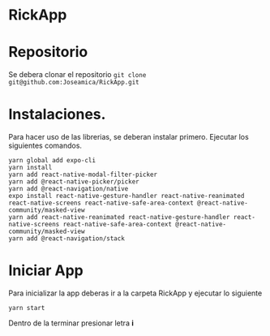 # RickApp

# Repositorio

Se debera clonar el repositorio
`git clone git@github.com:Joseamica/RickApp.git`

# Instalaciones.

Para hacer uso de las librerias, se deberan instalar primero. Ejecutar los siguientes comandos.

```
yarn global add expo-cli
yarn install
yarn add react-native-modal-filter-picker
yarn add @react-native-picker/picker
yarn add @react-navigation/native
expo install react-native-gesture-handler react-native-reanimated react-native-screens react-native-safe-area-context @react-native-community/masked-view
yarn add react-native-reanimated react-native-gesture-handler react-native-screens react-native-safe-area-context @react-native-community/masked-view
yarn add @react-navigation/stack
```

# Iniciar App

Para inicializar la app deberas ir a la carpeta RickApp y ejecutar lo siguiente

```
yarn start
```

Dentro de la terminar presionar letra **i**
